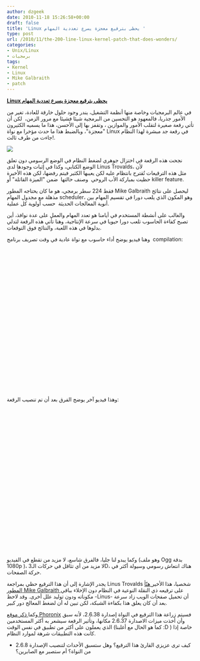 ```yaml
---
author: dzgeek
date: 2010-11-18 15:26:58+00:00
draft: false
title: 'Linux يحظى بترقيع معجزة يسرع تعددية المهام '
type: post
url: /2010/11/the-200-line-linux-kernel-patch-that-does-wonders/
categories:
- Unix/Linux
- برمجيات
tags:
- Kernel
- Linux
- Mike Galbraith
- patch
---
```


**[Linux يحظى بترقيع معجزة يسرع تعددية المهام](http://www.it-scoop.com/2010/11/the-200-line-linux-kernel-patch-that-does-wonders)**


في عالم البرمجيات وخاصة منها أنظمة التشغيل، يندر وجود حلول خارقة للعادة، تغير من الأمور جذريا، فالمعهود هو التحسين من البرمجية شيئا فشيئا مع مرور الزمن،  لكن أن تأتي رقعة صغيرة لتقلب الأمور والموازين ، وتقفز بها إلى الأحسن، هذا ما يسميه الكثيرون "معجزة"، وبالضبط هذا ما حدث مؤخرا مع نواة Linux في رقعة جد مبشرة لهذا النظام جاءت من طرف ثالث!.

[![](http://www.it-scoop.com/wp-content/uploads/2010/11/kernel_panic-273x300.png)
](http://www.it-scoop.com/2010/11/the-200-line-linux-kernel-patch-that-does-wonders)

نجحت هذه الرقعة في اختزال جوهري لضغط النظام في الوضع الرسومي دون تعلق الوضع الكتابي، وكذا في إثبات وجودها لدى Linus Trovalds، لأن مثل هذه الترقيعات تُقترح بانتظام عليه لكن يعيبها الكثير فيتم رفضها، لكن هذه الأخيرة حظيت بمباركة الأب الروحي  وصنف حالتها  ضمن "الميزة القاتلة" أو killer feature.

فقط 224 سطر برمجي، هو ما كان يحتاجه المطور Mike Galbraith ليحصل على نتائج مذهلة مع مجدول المهام scheduler، وهو المكون الذي يلعب دورا في تقسيم المهام بين أنوية المعالجات الحديثة  حسب أولوية كل عملية.

والغالب على أنشطة المستخدم في أيامنا هو تعدد المهام والعمل على عدة نوافذ، أين تصبح كفاءة الحاسوب تلعب دورا حيويا في سرعة الإنتاجية، وهنا تأتي هذه الرقعة لتدلي بدلوها في هذه اللعبة، والنتائج فوق التوقعات.

وهنا فيديو يوضح أداء حاسوب مع نواة عادية في وقت تصريف برنامج  compilation:

<!-- more -->



<object classid="clsid:d27cdb6e-ae6d-11cf-96b8-444553540000" width="640" codebase="http://download.macromedia.com/pub/shockwave/cabs/flash/swflash.cab#version=6,0,40,0" height="385"><embed src="http://www.youtube.com/v/uk70SeGA7pg?fs=1&hl=fr_FR" allowscriptaccess="always" height="385" width="640" allowfullscreen="true" type="application/x-shockwave-flash"></embed></object>

وهذا فيديو آخر يوضح الفرق بعد أن تم تنصيب الرقعة:



<object classid="clsid:d27cdb6e-ae6d-11cf-96b8-444553540000" width="640" codebase="http://download.macromedia.com/pub/shockwave/cabs/flash/swflash.cab#version=6,0,40,0" height="385"><embed src="http://www.youtube.com/v/prxInRdaNfc?fs=1&hl=fr_FR" allowscriptaccess="always" height="385" width="640" allowfullscreen="true" type="application/x-shockwave-flash"></embed></object>

وكما يبدو لنا جليا، فالفرق شاسع، لا مزيد من تقطع في الفيديو (وهو ملف Ogg بدقة 1080p )، لا مزيد من أي تثاقل في حركات الـ3D، هناك انتعاش رسومي وسيولة أكثر في حركة الصفحات.

يجدر الإشارة إلى أن هذا الترقيع حظي بمراجعة Linus Trovalds شخصيا، هذا الأخير[ هنّأ المطور Mike Galbraith ](http://marc.info/?l=linux-kernel&m=128979084506774&w=2)على ترقيعه ذي النقلة النوعية في النظام دون الإخلاء بباقي مكوناته ودون توليد علل أخرى. وقد لاحظ -Linus- أن تحميل صفحات الويب زاد سرعة بعد أن كان يعلق هذا بكفاءة الشبكة، لكن تبين له أن لضغط المعالج دور كبير.

وكما[ ذكر موقع Phoronix](http://www.phoronix.com/scan.php?page=article&item=linux_2637_video&num=2) فسيتم زراعة هذا الترقيع في النواة إصدارة 2.6.38، لأنه سبق وأن أخذت ميزات الاصدارة 2.6.37 مكانها، وتأثير الرقعة سيشعر به أكثر المستخدمين الذي يعملون على أكثر من تطبيق في نفس الوقت (كما هو الحال مع أغلبنا :D ) خاصة إذا كانت هذه التطبيقات شرهة لموارد النظام.

- كيف ترى عزيزي القارئ هذا الترقيع؟ وهل ستسبق الأحداث لتنصيب الإصدارة 2.6.8 من النواة؟ أم ستصبر مع الصابرين؟
